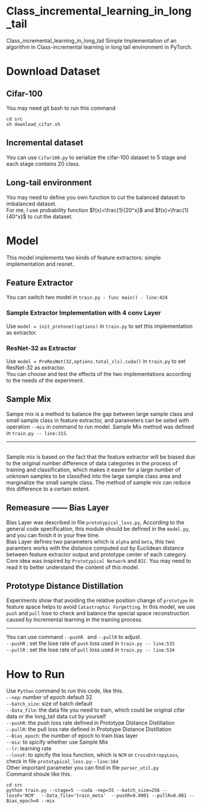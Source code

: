 # Class_incremental_learning_in_long_tail
Class_incremental_learning_in_long_tail
Simple Implementation of an algorithm in Class-incremental learning in long tail environment in PyTorch.
# Download Dataset
## Cifar-100
You may need git bash to run this command
```
cd src
sh download_cifar.sh 
```
## Incremental dataset
You can use `Cifar100.py` to serialize the cifar-100 dataset to 5 stage and each stage contains 20 class.
## Long-tail environment
You may need to define you own function to cut the balanced dataset to imbalanced dataset. 
<br>
For me, I use probability function $f(x)=\frac{1}{20^x}$ and $f(x)=\frac{1}{40^x}$ to cut the dataset.
# Model
This model implements two kinds of feature extractors: simple implementation and resnet.
## Feature Extractor
You can switch two model in `train.py - func main() - line:424`
### Sample Extractor Implementation with 4 conv Layer
Use `model = init_protonet(options)` in `train.py` to set this implementation as extractor.
### ResNet-32 as Extractor
Use `model = PreResNet(32,options.total_cls).cuda()` in `train.py` to set ResNet-32 as extractor.<br>
You can choose and test the effects of the two implementations according to the needs of the experiment.
## Sample Mix
Sampe mix is a method to balance the gap between large sample class and small sample class in feature extractor, and parameters can be seted with operation `--mix` in command to run model. Sample Mix method was defined in `train.py -- line:315`.
***
<br>
Sample mix is based on the fact that the feature extractor will be biased due to the original number difference of data categories in the process of training and classification, which makes it easier for a large number of unknown samples to be classified into the large sample class area and marginalize the small sample class. The method of sample mix can reduce this difference to a certain extent.


## Remeasure —— Bias Layer
Bias Layer was described in file `prototypical_loss.py`, According to the general code specification, this module should be defined in the `model.py`, and you can finish it in your free time.
<br>
Bias Layer defines two parameters which is `alpha` and `beta`, this two paramters works with the distance computed out by Euclidean distance between feature extractor output and prototype center of each category. Core idea was inspired by `Prototypical Network` and `BIC`. You may need to read it to better understand the content of this model.<br>
## Prototype Distance Distillation
Experiments show that avoiding the relative position change of `prototype` in feature space helps to avoid `Catastrophic Forgetting`. In this model, we use `push` and `pull` lose to check and balance the special space reconstruction caused by Incremental learning in the training process.
___
You can use command `--pushR ` and `--pullR` to adjust.
<br>
 `--pushR` : set the lose rate of `push` loss used in `train.py -- line:533`
<br>
 `--pullR` : set the lose rate of `pull` loss used in `train.py -- line:534`
# How to Run
Use `Python` command to run this code, like this.
<br>
`--nep`: number of epoch default 32
<br>
`--batch_size`: size of batch default 
<br>
`--Data_file`: the data file you need to train, which could be original cifar data or the long_tail data cut by yourself
<br>
`--pushR`: the push loss rate defined in Prototype Distance Distillation
<br>
`--pullR`: the pull loss rate defined in Prototype Distance Distillation
<br>
`--Bias_epoch`: the number of epoch to train bias layer
<br>
`--mix`: to spicify whether use Sample Mix
<br>
`--lr`: learning rate
<br>
`--lossF`: to spicify the loss function, which is `NCM` or `CrossEntropyLoss`, check in file `prototypical_loss.py--line:164`
<br>
Other important parameter you can find in file `parser_util.py`
<br>
Command shoule like this.
```
cd src
python train.py --stage=5 --cuda -nep=55 --batch_size=256 --lossF='NCM'  --Data_file='train_meta'  --pushR=0.0001 --pullR=0.001 --Bias_epoch=0 --mix
```
